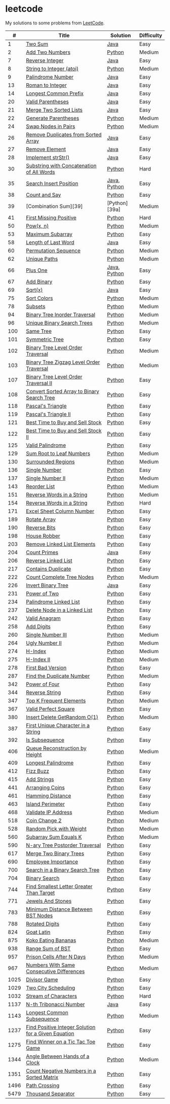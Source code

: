 # leetcode

My solutions to some problems from [LeetCode](https://leetcode.com/problemset/all/).

| #    | Title                                                       | Solution                   | Difficulty |
| ---- | ----------------------------------------------------------- | -------------------------- | ---------- |
| 1    | [Two Sum][1]                                                | [Java][1a]                 | Easy       |
| 2    | [Add Two Numbers][2]                                        | [Python][2a]               | Medium     |
| 7    | [Reverse Integer][7]                                        | [Java][7a]                 | Easy       |
| 8    | [String to Integer (atoi)][8]                               | [Python][8a]               | Medium     |
| 9    | [Palindrome Number][9]                                      | [Java][9a]                 | Easy       |
| 13   | [Roman to Integer][13]                                      | [Java][13a]                | Easy       |
| 14   | [Longest Common Prefix][14]                                 | [Java][14a]                | Easy       |
| 20   | [Valid Parentheses][20]                                     | [Java][20a]                | Easy       |
| 21   | [Merge Two Sorted Lists][21]                                | [Java][21a]                | Easy       |
| 22   | [Generate Parentheses][22]                                  | [Python][22a]              | Medium     |
| 24   | [Swap Nodes in Pairs][24]                                   | [Python][24a]              | Medium     |
| 26   | [Remove Duplicates from Sorted Array][26]                   | [Java][26a]                | Easy       |
| 27   | [Remove Element][27]                                        | [Java][27a]                | Easy       |
| 28   | [Implement strStr()][28]                                    | [Java][28a]                | Easy       |
| 30   | [Substring with Concatenation of All Words][30]             | [Python][30a]              | Hard       |
| 35   | [Search Insert Position][35]                                | [Java][35a], [Python][35b] | Easy       |
| 38   | [Count and Say][38]                                         | [Python][38a]              | Easy       |
| 39   | [Combination Sum][39]                                       | [Python][39a]              | Medium     |
| 41   | [First Missing Positive][41]                                | [Python][41a]              | Hard       |
| 50   | [Pow(x, n)][50]                                             | [Python][50a]              | Medium     |
| 53   | [Maximum Subarray][53]                                      | [Python][53a]              | Easy       |
| 58   | [Length of Last Word][58]                                   | [Java][58a]                | Easy       |
| 60   | [Permutation Sequence][60]                                  | [Python][60a]              | Medium     |
| 62   | [Unique Paths][62]                                          | [Python][62a]              | Medium     |
| 66   | [Plus One][66]                                              | [Java][66a], [Python][66b] | Easy       |
| 67   | [Add Binary][67]                                            | [Python][67a]              | Easy       |
| 69   | [Sqrt(x)][69]                                               | [Java][69a]                | Easy       |
| 75   | [Sort Colors][75]                                           | [Python][75a]              | Medium     |
| 78   | [Subsets][78]                                               | [Python][78a]              | Medium     |
| 94   | [Binary Tree Inorder Traversal][94]                         | [Python][94a]              | Medium     |
| 96   | [Unique Binary Search Trees][96]                            | [Python][96a]              | Medium     |
| 100  | [Same Tree][100]                                            | [Python][100a]             | Easy       |
| 101  | [Symmetric Tree][101]                                       | [Python][101a]             | Easy       |
| 102  | [Binary Tree Level Order Traversal][102]                    | [Python][102a]             | Medium     |
| 103  | [Binary Tree Zigzag Level Order Traversal][103]             | [Python][103a]             | Medium     |
| 107  | [Binary Tree Level Order Traversal II][107]                 | [Python][107a]             | Easy       |
| 108  | [Convert Sorted Array to Binary Search Tree][108]           | [Python][108a]             | Easy       |
| 118  | [Pascal's Triangle][118]                                    | [Python][118a]             | Easy       |
| 119  | [Pascal's Triangle II][119]                                 | [Python][119a]             | Easy       |
| 121  | [Best Time to Buy and Sell Stock][121]                      | [Python][121a]             | Easy       |
| 122  | [Best Time to Buy and Sell Stock II][122]                   | [Python][122a]             | Easy       |
| 125  | [Valid Palindrome][125]                                     | [Python][125a]             | Easy       |
| 129  | [Sum Root to Leaf Numbers][129]                             | [Python][129a]             | Medium     |
| 130  | [Surrounded Regions][130]                                   | [Python][130a]             | Medium     |
| 136  | [Single Number][136]                                        | [Python][136a]             | Easy       |
| 137  | [Single Number II][137]                                     | [Python][137a]             | Medium     |
| 143  | [Reorder List][143]                                         | [Python][143a]             | Medium     |
| 151  | [Reverse Words in a String][151]                            | [Python][151a]             | Medium     |
| 154  | [Reverse Words in a String][154]                            | [Python][154a]             | Hard       |
| 171  | [Excel Sheet Column Number][171]                            | [Python][171a]             | Easy       |
| 189  | [Rotate Array][189]                                         | [Python][189a]             | Easy       |
| 190  | [Reverse Bits][190]                                         | [Python][190a]             | Easy       |
| 198  | [House Robber][198]                                         | [Python][198a]             | Easy       |
| 203  | [Remove Linked List Elements][203]                          | [Python][203a]             | Easy       |
| 204  | [Count Primes][204]                                         | [Java][204a]               | Easy       |
| 206  | [Reverse Linked List][206]                                  | [Python][206a]             | Easy       |
| 217  | [Contains Duplicate][217]                                   | [Python][217a]             | Easy       |
| 222  | [Count Complete Tree Nodes][222]                            | [Python][222a]             | Medium     |
| 226  | [Invert Binary Tree][226]                                   | [Java][226a]               | Easy       |
| 231  | [Power of Two][231]                                         | [Python][231a]             | Easy       |
| 234  | [Palindrome Linked List][234]                               | [Python][234a]             | Easy       |
| 237  | [Delete Node in a Linked List][237]                         | [Python][237a]             | Easy       |
| 242  | [Valid Anagram][242]                                        | [Python][242a]             | Easy       |
| 258  | [Add Digits][258]                                           | [Python][258a]             | Easy       |
| 260  | [Single Number III][260]                                    | [Python][260a]             | Medium     |
| 264  | [Ugly Number II][264]                                       | [Python][264a]             | Medium     |
| 274  | [H-Index][274]                                              | [Python][274a]             | Medium     |
| 275  | [H-Index II][275]                                           | [Python][275a]             | Medium     |
| 278  | [First Bad Version][278]                                    | [Python][278a]             | Easy       |
| 287  | [Find the Duplicate Number][287]                            | [Python][287a]             | Medium     |
| 342  | [Power of Four][342]                                        | [Python][342a]             | Easy       |
| 344  | [Reverse String][344]                                       | [Python][344a]             | Easy       |
| 347  | [Top K Frequent Elements][347]                              | [Python][347a]             | Medium     |
| 367  | [Valid Perfect Square][367]                                 | [Python][367a]             | Easy       |
| 380  | [Insert Delete GetRandom O(1)][380]                         | [Python][380a]             | Medium     |
| 387  | [First Unique Character in a String][387]                   | [Python][387a]             | Easy       |
| 392  | [Is Subsequence][392]                                       | [Python][392a]             | Easy       |
| 406  | [Queue Reconstruction by Height][406]                       | [Python][406a]             | Medium     |
| 409  | [Longest Palindrome][409]                                   | [Python][409a]             | Easy       |
| 412  | [Fizz Buzz][412]                                            | [Python][412a]             | Easy       |
| 415  | [Add Strings][415]                                          | [Python][415a]             | Easy       |
| 441  | [Arranging Coins][441]                                      | [Python][441a]             | Easy       |
| 461  | [Hamming Distance][461]                                     | [Python][461a]             | Easy       |
| 463  | [Island Perimeter][463]                                     | [Python][463a]             | Easy       |
| 468  | [Validate IP Address][468]                                  | [Python][468a]             | Medium     |
| 518  | [Coin Change 2][518]                                        | [Python][518a]             | Medium     |
| 528  | [Random Pick with Weight][528]                              | [Python][528a]             | Medium     |
| 560  | [Subarray Sum Equals K][560]                                | [Python][560a]             | Medium     |
| 590  | [N-ary Tree Postorder Traversal][590]                       | [Python][590a]             | Easy       |
| 617  | [Merge Two Binary Trees][617]                               | [Python][617a]             | Easy       |
| 690  | [Employee Importance][690]                                  | [Python][690a]             | Easy       |
| 700  | [Search in a Binary Search Tree][700]                       | [Python][700a]             | Easy       |
| 704  | [Binary Search][704]                                        | [Python][704a]             | Easy       |
| 744  | [Find Smallest Letter Greater Than Target][744]             | [Python][744a]             | Easy       |
| 771  | [Jewels And Stones][771]                                    | [Python][771a]             | Easy       |
| 783  | [Minimum Distance Between BST Nodes][783]                   | [Python][783a]             | Easy       |
| 788  | [Rotated Digits][788]                                       | [Python][788a]             | Easy       |
| 824  | [Goat Latin][824]                                           | [Python][824a]             | Easy       |
| 875  | [Koko Eating Bananas][875]                                  | [Python][875a]             | Medium     |
| 938  | [Range Sum of BST][938]                                     | [Python][938a]             | Easy       |
| 957  | [Prison Cells After N Days][957]                            | [Python][957a]             | Medium     |
| 967  | [Numbers With Same Consecutive Differences][967]            | [Python][967a]             | Medium     |
| 1025 | [Divisor Game][1025]                                        | [Python][1025a]            | Easy       |
| 1029 | [Two City Scheduling][1029]                                 | [Python][1029a]            | Easy       |
| 1032 | [Stream of Characters][1032]                                | [Python][1032a]            | Hard       |
| 1137 | [N-th Tribonacci Number][1137]                              | [Java][1137a]              | Easy       |
| 1143 | [Longest Common Subsequence][1143]                          | [Python][1143a]            | Medium     |
| 1237 | [Find Positive Integer Solution for a Given Equation][1237] | [Python][1237a]            | Easy       |
| 1275 | [Find Winner on a Tic Tac Toe Game][1275]                   | [Python][1275a]            | Easy       |
| 1344 | [Angle Between Hands of a Clock][1344]                      | [Python][1344a]            | Medium     |
| 1351 | [Count Negative Numbers in a Sorted Matrix][1351]           | [Python][1351a]            | Easy       |
| 1496 | [Path Crossing][1496]                                       | [Python][1496a]            | Easy       |
| 5479 | [Thousand Separator][5479]                                  | [Python][5479a]            | Easy       |

[1]: https://leetcode.com/problems/two-sum/

[1a]: ./src/twoSum/TwoSum.java

[2]: https://leetcode.com/problems/add-two-numbers/

[2a]: ./src/addTwoNumbers/add.py

[7]: https://leetcode.com/problems/reverse-integer/

[7a]: ./src/reverseInteger/RevInt.java

[8]: https://leetcode.com/problems/string-to-integer-atoi/

[8a]: ./src/stringToInt/atoi.py

[9]: https://leetcode.com/problems/palindrome-number/

[9a]: ./src/palindromeInteger/Palin.java

[13]: https://leetcode.com/problems/roman-to-integer/

[13a]: ./src/romanToInteger/RomToInt.java

[14]: https://leetcode.com/problems/longest-common-prefix/

[14a]: ./src/longestCommonPrefix/Prefix.java

[20]: https://leetcode.com/problems/valid-parentheses/

[20a]: ./src/validParentheses/Brackets.java

[21]: https://leetcode.com/problems/merge-two-sorted-lists/

[21a]: ./src/mergeSortedLists/Merge.java

[22]: https://leetcode.com/problems/generate-parentheses/

[22a]: ./src/genParentheses/brackets.py

[24]: https://leetcode.com/problems/swap-nodes-in-pairs/

[24a]: ./src/swapNodePairs/swap.py

[26]: https://leetcode.com/problems/remove-duplicates-from-sorted-array/

[26a]: ./src/removeDupSorted/Remove.java

[27]: https://leetcode.com/problems/remove-element/

[27a]: ./src/removeElement/Remove.java

[28]: https://leetcode.com/problems/implement-strstr/

[28a]: ./src/implementStrStr/Implement.java

[30]: https://leetcode.com/problems/substring-with-concatenation-of-all-words/

[30a]: ./src/substringWordConcat/sub.py

[35]: https://leetcode.com/problems/search-insert-position/

[35a]: ./src/searchInsertPosition/Search.java

[35b]: ./src/searchInsertPosition/search.py

[38]: https://leetcode.com/problems/count-and-say/

[38a]: ./src/countAndSay/count.py

[41]: https://leetcode.com/problems/first-missing-positive/

[41a]: ./src/firstMissingPositive/first.py

[50]: https://leetcode.com/problems/powx-n/

[50a]: ./src/powxn/pow.py

[53]: https://leetcode.com/problems/maximum-subarray/

[53a]: ./src/maximumSubarray/max.py

[58]: https://leetcode.com/problems/length-of-last-word/

[58a]: ./src/lengthOfLastWord/Word.java

[60]: https://leetcode.com/problems/permutation-sequence/

[60a]: ./src/permSequence/perm.py

[62]: https://leetcode.com/problems/unique-paths/

[62a]: ./src/uniquePaths/unique.py

[66]: https://leetcode.com/problems/plus-one/

[66a]: ./src/plusOne/Plus.java

[66b]: ./src/plusOne/plus.py

[67]: https://leetcode.com/problems/add-binary/

[67a]: ./src/addBinary/add.py

[69]: https://leetcode.com/problems/sqrtx/

[69a]: ./src/sqrtX/Sqrt.java

[75]: https://leetcode.com/problems/sort-colors/

[75a]: ./src/sortColors/sort.py

[78]: https://leetcode.com/problems/subsets/

[78a]: ./src/subsets/sub.py

[94]: https://leetcode.com/problems/binary-tree-inorder-traversal/

[94a]: ./src/treeInorder/inorder.py

[96]: https://leetcode.com/problems/unique-binary-search-trees/

[96a]: ./src/uniqueBST/bst.py

[100]: https://leetcode.com/problems/same-tree/

[100a]: ./src/sameTree/same.py

[101]: https://leetcode.com/problems/symmetric-tree/

[101a]: ./src/symmetricTree/symm.py

[102]: https://leetcode.com/problems/binary-tree-level-order-traversal/

[102a]: ./src/treeLevelOrder/tree.py

[103]: https://leetcode.com/problems/binary-tree-zigzag-level-order-traversal/

[103a]: ./src/zigzagLevelOrder/tree.py

[107]: https://leetcode.com/problems/binary-tree-level-order-traversal-ii/

[107a]: ./src/levelOrderII/level.py

[108]: https://leetcode.com/problems/convert-sorted-array-to-binary-search-tree/

[108a]: ./src/sortedArrayToBST/bst.py

[118]: https://leetcode.com/problems/pascals-triangle/

[118a]: ./src/pascalsTriangle/pascal.py

[119]: https://leetcode.com/problems/pascals-triangle-ii/

[119a]: ./src/pascalsTriangleII/pascal.py

[121]: https://leetcode.com/problems/best-time-to-buy-and-sell-stock/

[121a]: ./src/bestTimeStock/profit.py

[122]: https://leetcode.com/problems/best-time-to-buy-and-sell-stock-ii/

[122a]: ./src/bestTimeStockII/profit.py

[125]: https://leetcode.com/problems/valid-palindrome/

[125a]: ./src/validPalin/drome.py

[129]: https://leetcode.com/problems/sum-root-to-leaf-numbers/

[129a]: ./src/sumRootToLeaf/sum.py

[130]: https://leetcode.com/problems/surrounded-regions/

[130a]: ./src/surroundedRegions/board.py

[136]: https://leetcode.com/problems/single-number/

[136a]: ./src/singleNum/lonely.py

[137]: https://leetcode.com/problems/single-number-ii/

[137a]: ./src/singleNumberII/once.py

[143]: https://leetcode.com/problems/reorder-list/

[143a]: ./src/reorderList/reord.py

[151]: https://leetcode.com/problems/reverse-words-in-a-string/

[151a]: ./src/reverseWords/rev.py

[154]: https://leetcode.com/problems/find-minimum-in-rotated-sorted-array-ii/

[154a]: ./src/findMinRotatedII/min.py

[171]: https://leetcode.com/problems/excel-sheet-column-number

[171a]: ./src/excelSheetColNum/excel.py

[189]: https://leetcode.com/problems/rotate-array/

[189a]: ./src/rotateArray/rotate.py

[190]: https://leetcode.com/problems/reverse-bits/

[190a]: ./src/reverseBits/rev.py

[198]: https://leetcode.com/problems/house-robber/

[198a]: ./src/houseRobber/rob.py

[203]: https://leetcode.com/problems/remove-linked-list-elements/

[203a]: ./src/removeLinkedElement/rem.py

[204]: https://leetcode.com/problems/count-primes/

[204a]: ./src/countPrimes/Prime.java

[206]: https://leetcode.com/problems/reverse-linked-list/

[206a]: ./src/revList/rev.py

[217]: https://leetcode.com/problems/contains-duplicate/

[217a]: ./src/containsDuplicate/dup.py

[222]: https://leetcode.com/problems/count-complete-tree-nodes/

[222a]: ./src/countTreeNodes/count.py

[226]: https://leetcode.com/problems/invert-binary-tree/

[226a]: ./src/invertBinaryTree/Invert.java

[231]: https://leetcode.com/problems/power-of-two/

[231a]: ./src/powerOf2/power.py

[234]: https://leetcode.com/problems/palindrome-linked-list/

[234a]: ./src/palindromeList/linked.py

[237]: https://leetcode.com/problems/delete-node-in-a-linked-list/

[237a]: ./src/deleteListNode/delete.py

[242]: https://leetcode.com/problems/valid-anagram/

[242a]: ./src/validAnagram/ana.py

[258]: https://leetcode.com/problems/add-digits/

[258a]: ./src/addDigits/add.py

[260]: https://leetcode.com/problems/single-number-iii/

[260a]: ./src/singleNumIII/num.py

[264]: https://leetcode.com/problems/ugly-number-ii/

[264a]: ./src/uglyNumberII/ugly.py

[274]: https://leetcode.com/problems/h-index/

[274a]: ./src/hIndex/index.py

[275]: https://leetcode.com/problems/h-index-ii/

[275a]: ./src/hIndexII/index.py

[278]: https://leetcode.com/problems/first-bad-version/

[278a]: ./src/firstBadVersion/first.py

[287]: https://leetcode.com/problems/find-the-duplicate-number/

[287a]: ./src/findDuplicateNum/find.py

[342]: https://leetcode.com/problems/power-of-four/

[342a]: ./src/powerOfFour/four.py

[344]: https://leetcode.com/problems/reverse-string/

[344a]: ./src/reverseString/rev.py

[347]: https://leetcode.com/problems/top-k-frequent-elements

[347a]: ./src/topKFrequent/counter.py

[367]: https://leetcode.com/problems/valid-perfect-square/

[367a]: ./src/validPerfSq/sqrt.py

[380]: https://leetcode.com/problems/insert-delete-getrandom-o1/

[380a]: ./src/insertDelecte/set.py

[387]: https://leetcode.com/problems/first-unique-character-in-a-string/

[387a]: ./src/firstUniqueChar/unique.py

[392]: https://leetcode.com/problems/is-subsequence/

[392a]: ./src/isSubsequence/sub.py

[406]: https://leetcode.com/problems/queue-reconstruction-by-height

[406a]: ./src/queueReconstruct/queue.py

[409]: https://leetcode.com/problems/longest-palindrome/

[409a]: ./src/longestPalin/drome.py

[412]: https://leetcode.com/problems/fizz-buzz/

[412a]: ./src/fizzBuzz/fizz.py

[415]: https://leetcode.com/problems/add-strings/

[415a]: ./src/addStrings/add.py

[441]: https://leetcode.com/problems/arranging-coins/

[441a]: ./src/arrangingCoins/coins.py

[461]: https://leetcode.com/problems/hamming-distance/

[461a]: ./src/hammingDist/hamming.py

[463]: https://leetcode.com/problems/island-perimeter/

[463a]: ./src/islandPerimeter/peri.py

[468]: https://leetcode.com/problems/validate-ip-address/

[468a]: ./src/validateIP/ip.py

[518]: https://leetcode.com/problems/coin-change-2/

[518a]: ./src/coinChange2/change.py

[528]: https://leetcode.com/problems/random-pick-with-weight/

[528a]: ./src/randomPickWeight/weights.py

[560]: https://leetcode.com/problems/subarray-sum-equals-k/

[560a]: ./src/subarraySumK/sum.py

[590]: https://leetcode.com/problems/n-ary-tree-postorder-traversal/

[590a]: ./src/naryTreePostorder/post.py

[617]: https://leetcode.com/problems/merge-two-binary-trees/

[617a]: ./src/mergeBinaryTrees/merge.py

[690]: https://leetcode.com/problems/employee-importance/

[690a]: ./src/empImportance/emp.py

[700]: https://leetcode.com/problems/search-in-a-binary-search-tree/

[700a]: ./src/searchBST/search.py

[704]: https://leetcode.com/problems/binary-search/

[704a]: ./src/binarySearch/search.py

[744]: https://leetcode.com/problems/find-smallest-letter-greater-than-target/

[744a]: ./src/smallestLetter/target.py

[771]: https://leetcode.com/problems/jewels-and-stones/

[771a]: ./src/jewelsAndStones/js.py

[783]: https://leetcode.com/problems/minimum-distance-between-bst-nodes/

[783a]: ./src/minimumDistBST/dist.py

[788]: https://leetcode.com/problems/rotated-digits/

[788a]: ./src/rotatedDigits/dig.py

[824]: https://leetcode.com/problems/goat-latin/

[824a]: ./src/goatLatin/goat.py

[875]: https://leetcode.com/problems/koko-eating-bananas/

[875a]: ./src/kokoBananas/koko.py

[938]: https://leetcode.com/problems/range-sum-of-bst/

[938a]: ./src/rangeSumBST/sum.py

[957]: https://leetcode.com/problems/prison-cells-after-n-days/

[957a]: ./src/prisonNDays/prison.py

[967]: https://leetcode.com/problems/numbers-with-same-consecutive-differences/

[967a]: ./src/numsConsecDiff/nums.py

[1025]: https://leetcode.com/problems/divisor-game/

[1025a]: ./src/divisorGame/game.py

[1029]: https://leetcode.com/problems/two-city-scheduling/

[1029a]: ./src/twoCityScheduling/sched.py

[1032]: https://leetcode.com/problems/stream-of-characters/

[1032a]: ./src/streamOfChars/stream.py

[1137]: https://leetcode.com/problems/n-th-tribonacci-number/

[1137a]: ./src/nthTribonacciNumber/Tribonacci.java

[1143]: https://leetcode.com/problems/longest-common-subsequence/

[1143a]: ./src/longestCommonSub/lcs.py

[1237]: https://leetcode.com/problems/find-positive-integer-solution-for-a-given-equation/

[1237a]: ./src/posIntegerSoln/sol.py

[1275]: https://leetcode.com/problems/find-winner-on-a-tic-toe-game/

[1275a]: ./src/ticTacToe/winner.py

[1344]: https://leetcode.com/problems/angle-between-hands-of-a-clock/

[1344a]: ./src/angleHandsClock/angle.py

[1351]: https://leetcode.com/problems/count-negative-numbers-in-a-sorted-matrix/

[1351a]: ./src/countNegNumsMatrix/count.py

[1496]: https://leetcode.com/problems/path-crossing/

[1496a]: ./src/pathCrossing/path.py

[5479]: https://leetcode.com/contest/biweekly-contest-33/problems/thousand-separator/

[5479a]: ./src/thousandSep/sep.py
